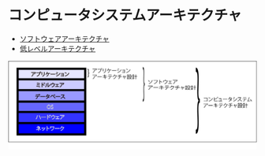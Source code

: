 # コンピュータシステムアーキテクチャ

* [ソフトウェアアーキテクチャ](01_software)
* [低レベルアーキテクチャ](02_low_lovel)

![stack](image/stack.png)

